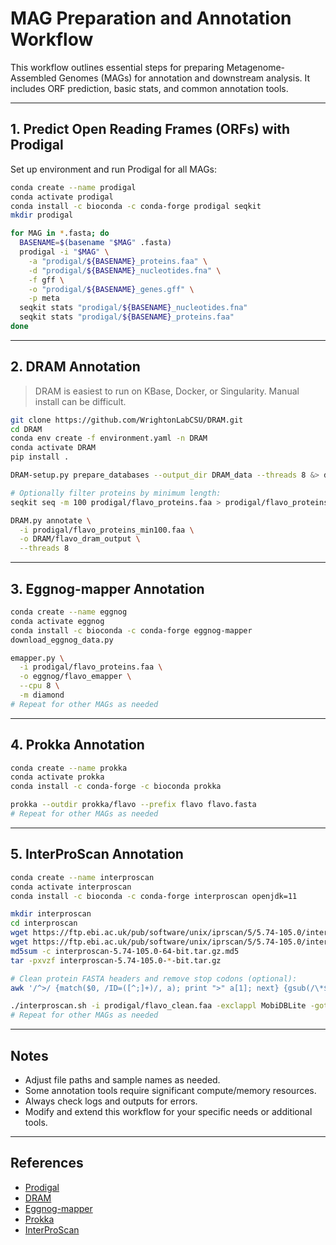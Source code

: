 # MAG Preparation and Annotation Workflow

This workflow outlines essential steps for preparing Metagenome-Assembled Genomes (MAGs) for annotation and downstream analysis. It includes ORF prediction, basic stats, and common annotation tools.

---

## 1. Predict Open Reading Frames (ORFs) with Prodigal

Set up environment and run Prodigal for all MAGs:

```bash
conda create --name prodigal
conda activate prodigal
conda install -c bioconda -c conda-forge prodigal seqkit
mkdir prodigal

for MAG in *.fasta; do
  BASENAME=$(basename "$MAG" .fasta)
  prodigal -i "$MAG" \
    -a "prodigal/${BASENAME}_proteins.faa" \
    -d "prodigal/${BASENAME}_nucleotides.fna" \
    -f gff \
    -o "prodigal/${BASENAME}_genes.gff" \
    -p meta
  seqkit stats "prodigal/${BASENAME}_nucleotides.fna"
  seqkit stats "prodigal/${BASENAME}_proteins.faa"
done
```

---

## 2. DRAM Annotation

> DRAM is easiest to run on KBase, Docker, or Singularity. Manual install can be difficult.

```bash
git clone https://github.com/WrightonLabCSU/DRAM.git
cd DRAM
conda env create -f environment.yaml -n DRAM
conda activate DRAM
pip install .

DRAM-setup.py prepare_databases --output_dir DRAM_data --threads 8 &> dram_setup.log

# Optionally filter proteins by minimum length:
seqkit seq -m 100 prodigal/flavo_proteins.faa > prodigal/flavo_proteins_min100.faa

DRAM.py annotate \
  -i prodigal/flavo_proteins_min100.faa \
  -o DRAM/flavo_dram_output \
  --threads 8
```

---

## 3. Eggnog-mapper Annotation

```bash
conda create --name eggnog
conda activate eggnog
conda install -c bioconda -c conda-forge eggnog-mapper
download_eggnog_data.py

emapper.py \
  -i prodigal/flavo_proteins.faa \
  -o eggnog/flavo_emapper \
  --cpu 8 \
  -m diamond
# Repeat for other MAGs as needed
```

---

## 4. Prokka Annotation

```bash
conda create --name prokka
conda activate prokka
conda install -c conda-forge -c bioconda prokka

prokka --outdir prokka/flavo --prefix flavo flavo.fasta
# Repeat for other MAGs as needed
```

---

## 5. InterProScan Annotation

```bash
conda create --name interproscan
conda activate interproscan
conda install -c bioconda -c conda-forge interproscan openjdk=11

mkdir interproscan
cd interproscan
wget https://ftp.ebi.ac.uk/pub/software/unix/iprscan/5/5.74-105.0/interproscan-5.74-105.0-64-bit.tar.gz
wget https://ftp.ebi.ac.uk/pub/software/unix/iprscan/5/5.74-105.0/interproscan-5.74-105.0-64-bit.tar.gz.md5
md5sum -c interproscan-5.74-105.0-64-bit.tar.gz.md5
tar -pxvzf interproscan-5.74-105.0-*-bit.tar.gz

# Clean protein FASTA headers and remove stop codons (optional):
awk '/^>/ {match($0, /ID=([^;]+)/, a); print ">" a[1]; next} {gsub(/\*$/, "", $0); print}' prodigal/flavo_proteins.faa > prodigal/flavo_clean.faa

./interproscan.sh -i prodigal/flavo_clean.faa -exclappl MobiDBLite -goterms &> flavo.log
# Repeat for other MAGs as needed
```

---

## Notes

- Adjust file paths and sample names as needed.
- Some annotation tools require significant compute/memory resources.
- Always check logs and outputs for errors.
- Modify and extend this workflow for your specific needs or additional tools.

---

## References

- [Prodigal](https://github.com/hyattpd/Prodigal)
- [DRAM](https://github.com/WrightonLabCSU/DRAM)
- [Eggnog-mapper](https://github.com/eggnogdb/eggnog-mapper)
- [Prokka](https://github.com/tseemann/prokka)
- [InterProScan](https://github.com/ebi-pf-team/interproscan)
